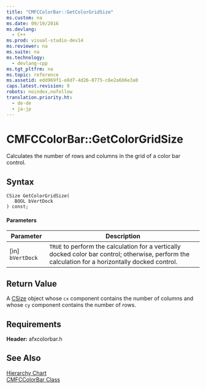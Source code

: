 ```yaml
---
title: "CMFCColorBar::GetColorGridSize"
ms.custom: na
ms.date: 09/19/2016
ms.devlang: 
  - C++
ms.prod: visual-studio-dev14
ms.reviewer: na
ms.suite: na
ms.technology: 
  - devlang-cpp
ms.tgt_pltfrm: na
ms.topic: reference
ms.assetid: edd969f1-e8d7-4d26-8775-c6e2a6b6e3a0
caps.latest.revision: 9
robots: noindex,nofollow
translation.priority.ht: 
  - de-de
  - ja-jp
---
```

# CMFCColorBar::GetColorGridSize
Calculates the number of rows and columns in the grid of a color bar control.  
  
## Syntax  
  
```  
CSize GetColorGridSize(  
   BOOL bVertDock  
) const;  
```  
  
#### Parameters  
  
|Parameter|Description|  
|---------------|-----------------|  
|[in] `bVertDock`|`TRUE` to perform the calculation for a vertically docked color bar control; otherwise, perform the calculation for a horizontally docked control.|  
  
## Return Value  
 A [CSize](../vs140/CSize-Class.md) object whose `cx` component contains the number of columns and whose `cy` component contains the number of rows.  
  
## Requirements  
 **Header:** afxcolorbar.h  
  
## See Also  
 [Hierarchy Chart](../vs140/Hierarchy-Chart.md)   
 [CMFCColorBar Class](../vs140/CMFCColorBar-Class.md)